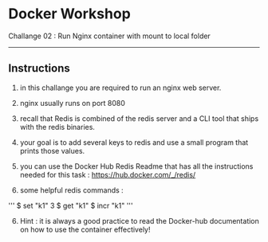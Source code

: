 # Docker Workshop
Challange 02 : Run Nginx container with mount to local folder 

---


## Instructions

 1. in this challange you are required to run an nginx web server.
 2. nginx usually runs on port 8080
 2. recall that Redis is combined of the redis server and a CLI tool that ships with the redis binaries.
 3. your goal is to add several keys to redis and use a small program that prints those values.
 4. you can use the Docker Hub Redis Readme that has all the instructions needed for this task :
https://hub.docker.com/_/redis/

5. some helpful redis commands :

'''
$ set "k1" 3
$ get "k1"
$ incr "k1"
'''


6. Hint : it is always a good practice to read the Docker-hub documentation on how to use the container effectively!
